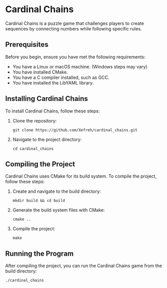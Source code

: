# Cardinal Chains

Cardinal Chains is a puzzle game that challenges players to create sequences by connecting numbers while following specific rules.

## Prerequisites

Before you begin, ensure you have met the following requirements:
- You have a Linux or macOS machine. (Windows steps may vary)
- You have installed CMake.
- You have a C compiler installed, such as GCC.
- You have installed the LibYAML library.

## Installing Cardinal Chains

To install Cardinal Chains, follow these steps:

1. Clone the repository:
   ```
   git clone https://github.com/Xefreh/cardinal_chains.git
   ```
2. Navigate to the project directory:
   ```
   cd cardinal_chains
   ```

## Compiling the Project

Cardinal Chains uses CMake for its build system. To compile the project, follow these steps:

1. Create and navigate to the build directory:
   ```
   mkdir build && cd build
   ```
2. Generate the build system files with CMake:
   ```
   cmake ..
   ```
3. Compile the project:
   ```
   make
   ```

## Running the Program

After compiling the project, you can run the Cardinal Chains game from the build directory:

```
./cardinal_chains
```

